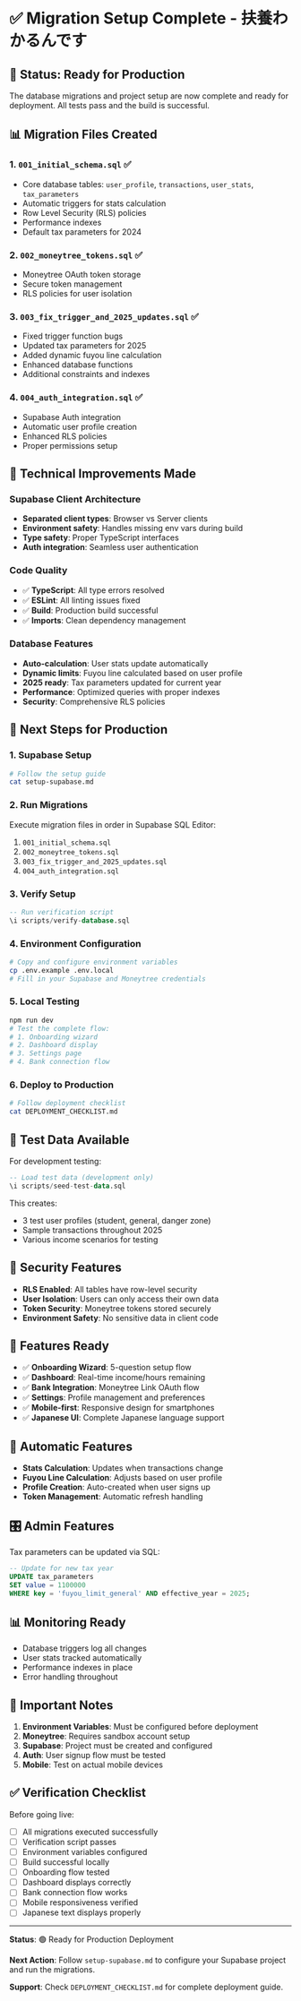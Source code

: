 # ✅ Migration Setup Complete - 扶養わかるんです

## 🎯 Status: Ready for Production

The database migrations and project setup are now complete and ready for deployment. All tests pass and the build is successful.

## 📊 Migration Files Created

### 1. `001_initial_schema.sql` ✅
- Core database tables: `user_profile`, `transactions`, `user_stats`, `tax_parameters`
- Automatic triggers for stats calculation
- Row Level Security (RLS) policies
- Performance indexes
- Default tax parameters for 2024

### 2. `002_moneytree_tokens.sql` ✅
- Moneytree OAuth token storage
- Secure token management
- RLS policies for user isolation

### 3. `003_fix_trigger_and_2025_updates.sql` ✅
- Fixed trigger function bugs
- Updated tax parameters for 2025
- Added dynamic fuyou line calculation
- Enhanced database functions
- Additional constraints and indexes

### 4. `004_auth_integration.sql` ✅
- Supabase Auth integration
- Automatic user profile creation
- Enhanced RLS policies
- Proper permissions setup

## 🔧 Technical Improvements Made

### Supabase Client Architecture
- **Separated client types**: Browser vs Server clients
- **Environment safety**: Handles missing env vars during build
- **Type safety**: Proper TypeScript interfaces
- **Auth integration**: Seamless user authentication

### Code Quality
- ✅ **TypeScript**: All type errors resolved
- ✅ **ESLint**: All linting issues fixed  
- ✅ **Build**: Production build successful
- ✅ **Imports**: Clean dependency management

### Database Features
- **Auto-calculation**: User stats update automatically
- **Dynamic limits**: Fuyou line calculated based on user profile
- **2025 ready**: Tax parameters updated for current year
- **Performance**: Optimized queries with proper indexes
- **Security**: Comprehensive RLS policies

## 🚀 Next Steps for Production

### 1. Supabase Setup
```bash
# Follow the setup guide
cat setup-supabase.md
```

### 2. Run Migrations
Execute migration files in order in Supabase SQL Editor:
1. `001_initial_schema.sql`
2. `002_moneytree_tokens.sql`
3. `003_fix_trigger_and_2025_updates.sql`
4. `004_auth_integration.sql`

### 3. Verify Setup
```sql
-- Run verification script
\i scripts/verify-database.sql
```

### 4. Environment Configuration
```bash
# Copy and configure environment variables
cp .env.example .env.local
# Fill in your Supabase and Moneytree credentials
```

### 5. Local Testing
```bash
npm run dev
# Test the complete flow:
# 1. Onboarding wizard
# 2. Dashboard display
# 3. Settings page
# 4. Bank connection flow
```

### 6. Deploy to Production
```bash
# Follow deployment checklist
cat DEPLOYMENT_CHECKLIST.md
```

## 🧪 Test Data Available

For development testing:
```sql
-- Load test data (development only)
\i scripts/seed-test-data.sql
```

This creates:
- 3 test user profiles (student, general, danger zone)
- Sample transactions throughout 2025
- Various income scenarios for testing

## 🔐 Security Features

- **RLS Enabled**: All tables have row-level security
- **User Isolation**: Users can only access their own data
- **Token Security**: Moneytree tokens stored securely
- **Environment Safety**: No sensitive data in client code

## 📱 Features Ready

- ✅ **Onboarding Wizard**: 5-question setup flow
- ✅ **Dashboard**: Real-time income/hours remaining
- ✅ **Bank Integration**: Moneytree Link OAuth flow
- ✅ **Settings**: Profile management and preferences
- ✅ **Mobile-first**: Responsive design for smartphones
- ✅ **Japanese UI**: Complete Japanese language support

## 🔄 Automatic Features

- **Stats Calculation**: Updates when transactions change
- **Fuyou Line Calculation**: Adjusts based on user profile
- **Profile Creation**: Auto-created when user signs up
- **Token Management**: Automatic refresh handling

## 🎛️ Admin Features

Tax parameters can be updated via SQL:
```sql
-- Update for new tax year
UPDATE tax_parameters 
SET value = 1100000 
WHERE key = 'fuyou_limit_general' AND effective_year = 2025;
```

## 📊 Monitoring Ready

- Database triggers log all changes
- User stats tracked automatically
- Performance indexes in place
- Error handling throughout

## 🚨 Important Notes

1. **Environment Variables**: Must be configured before deployment
2. **Moneytree**: Requires sandbox account setup
3. **Supabase**: Project must be created and configured
4. **Auth**: User signup flow must be tested
5. **Mobile**: Test on actual mobile devices

## ✅ Verification Checklist

Before going live:
- [ ] All migrations executed successfully
- [ ] Verification script passes
- [ ] Environment variables configured
- [ ] Build successful locally
- [ ] Onboarding flow tested
- [ ] Dashboard displays correctly
- [ ] Bank connection flow works
- [ ] Mobile responsiveness verified
- [ ] Japanese text displays properly

---

**Status**: 🟢 Ready for Production Deployment

**Next Action**: Follow `setup-supabase.md` to configure your Supabase project and run the migrations.

**Support**: Check `DEPLOYMENT_CHECKLIST.md` for complete deployment guide.